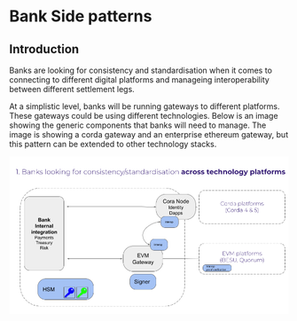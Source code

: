 # Bank Side patterns

## Introduction 
Banks are looking for consistency and standardisation when it comes to connecting to different digital platforms and manageing interoperability between different settlement legs.

At a simplistic level, banks will be running gateways to different platforms.  These gateways could be using different technologies.  Below is an image showing the generic components that banks will need to manage.  The image is showing a corda gateway and an enterprise ethereum gateway, but this pattern can be extended to other technology stacks.

![Bank side generic pattern](BankSideGenericPattern.png)


